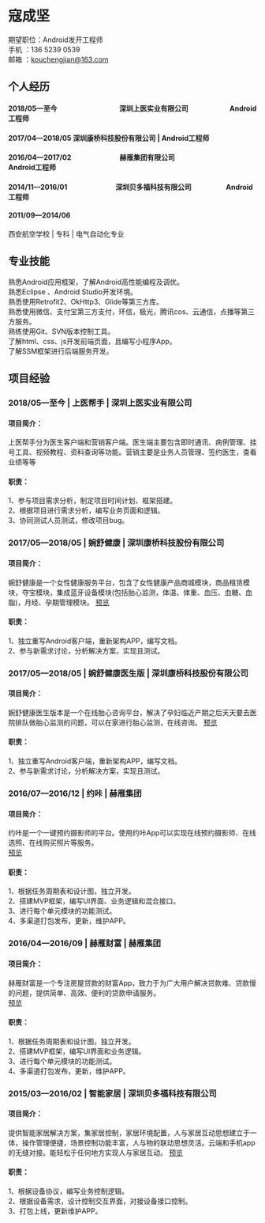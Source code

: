 <!--
<center>
<img src="https://raw.githubusercontent.com/KouChengjian/kouchengjian.github.io/master/styles/images/WechatIMG3.jpeg" width=120 height=150 /><br/>
# 寇成坚
### 求职目标：Android工程师
</center> -->

# 寇成坚
期望职位：Android发开工程师 <br/>
手机 ：136 5239 0539 <br/>
邮箱 ：kouchengjian@163.com <br/>

## 个人经历
#### 2018/05—至今　　　　　　　　　深圳上医实业有限公司　　　　　　Android工程师

<!--负责公司Android项目任务分配，协调跟进项目进度。讨论业务需求，决定方案。-->

#### 2017/04—2018/05 深圳康桥科技股份有限公司 | Android工程师<br/>

<!--负责公司婉舒健康Android端重新架构，整理Android代资源，优化稳定性，以其负责婉舒健康医生端、婉舒健康pad版开发，负责婉舒健康小程序开发和共同开发婉舒精灵小程序。-->

#### 2016/04—2017/02　　　　　　　赫雁集团有限公司　　　　　　　　Android工程师

<!--负责财富平台和约咔两个Android端的视觉效果对接和交互效果对接，编写开发文档，测试后台接口，编写单元测试以及Bug修复、产品上线、叠加、版本迭代。-->

#### 2014/11—2016/01　　　　　　　深圳贝多福科技有限公司　　　　　Android工程师

<!--负责维护Android客户端，对接硬件组开放文档，根具需求添加新模块，测试对接硬件设备。-->

#### 2011/09—2014/06		
西安航空学校 | 专科 | 电气自动化专业

## 专业技能
熟悉Android应用框架，了解Android高性能编程及调优。<br/>
熟悉Eclipse 、Android Studio开发环境。<br/>
熟悉使用Retrofit2、OkHttp3、Glide等第三方库。<br/>
熟悉使用微信、支付宝第三方支付，环信，极光，腾讯cos、云通信，点播等第三方服务。<br/>
熟练使用Git、SVN版本控制工具。<br/>
了解html、css、js开发前端页面，且编写小程序App。<br/>
了解SSM框架进行后端服务开发。<br/>


## 项目经验
### 2018/05—至今 | 上医帮手 | 深圳上医实业有限公司
#### 项目简介：
上医帮手分为医生客户端和营销客户端。医生端主要包含即时通讯、病例管理、挂号工具、视频教程、资料查询等功能。营销主要是业务人员管理、签约医生，查看业绩等等
#### 职责：
1、参与项目需求分析，制定项目时间计划、框架搭建。<br/>
2、根据项目进行需求分析，编写业务页面和逻辑。<br/>
3、协同测试人员测试，修改项目bug。<br/>

### 2017/05—2018/05 | 婉舒健康 | 深圳康桥科技股份有限公司
#### 项目简介：
婉舒健康是一个女性健康服务平台，包含了女性健康产品商城模块，商品租赁模块，夺宝模块，集成蓝牙设备模块(包括胎心监测，体温、体重、血压、血糖、血脂)，月经、孕期管理模块。
[预览](http://sj.qq.com/myapp/detail.htm?apkName=com.kangqiao)
#### 职责：
1、独立重写Android客户端，重新架构APP，编写文档。<br/>
2、参与新需求讨论，分析解决方案，实现且测试。<br/>

### 2017/05—2018/05 | 婉舒健康医生版 | 深圳康桥科技股份有限公司
#### 项目简介：
婉舒健康医生版本是一个在线胎心咨询平台，解决了孕妇临近产期之后天天要去医院排队做胎心监测的问题，可以在家进行胎心监测，在线咨询。
[预览](http://sj.qq.com/myapp/detail.htm?apkName=com.kq.kqbloodfat)
#### 职责：
1、独立重写Android客户端，重新架构APP，编写文档。<br/>
2、参与新需求讨论，分析解决方案，实现且测试。<br/>

### 2016/07—2016/12 | 约咔 | 赫雁集团
#### 项目简介：
约咔是一个一键预约摄影师的平台。使用约咔App可以实现在线预约摄影师、在线选照、在线购买照片等服务。<br/>
[预览](http://ykwx.51yueka.com/home)
#### 职责：
1、根据任务周期表和设计图，独立开发。<br/>
2、搭建MVP框架，编写UI界面、业务逻辑和混合接口。<br/>
3、进行每个单元模块的功能测试。<br/>
4、多渠道打包发布，更新，维护APP。

### 2016/04—2016/09 | 赫雁财富 | 赫雁集团
#### 项目简介：
赫雁财富是一个专注房屋贷款的财富App，致力于为广大用户解决贷款难、贷款慢的问题，提供简单、高效、便利的贷款申请服务。<br/>
[预览](http://dwz.cn/56nodU)
#### 职责：
1、根据任务周期表和设计图，独立开发。<br/>
2、搭建MVP框架，编写UI界面和业务逻辑。<br/>
3、进行每个单元模块的功能测试。<br/>
4、多渠道打包发布，更新，维护APP。

### 2015/03—2016/02 | 智能家居 | 深圳贝多福科技有限公司
#### 项目简介：
提供智能家居解决方案，集家居控制，家居环境配置，人与家居互动思想建立于一体，操作管理便捷，场景控制功能丰富，人与物的联动思想灵活。云端和手机app的无缝对接。能轻松于任何地方实现人与家居互动。
[预览](http://android.myapp.com/myapp/detail.htm?apkName=com.bestFu.activity)
#### 职责：
1、根据设备协议，编写业务控制逻辑。<br/>
2、根据设备需求，设计控制交互界面，对接设备接口控制。<br/>
3、打包上线，更新维护APP。<br/>


<!--### 2014/12—2017/12 | 漫友之家 | 个人项目
#### 项目简介：
检索acg，整合各大完整的资源，给用户提供资源清单。（包含前端、后端、Android）
[预览](http://zhushou.360.cn/detail/index/soft_id/2479387)
[GitHub](https://github.com/KouChengjian/acg12-android)
#### 职责：
1、设计数据库，存储各大网站搜索、抓取的数据。<br/>
2、设计程序，使用spring + spring MVC + mybatic + ehcache等框架。<br/>-->




